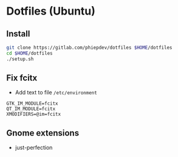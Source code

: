 # Dotfiles (Ubuntu)

## Install

```bash
git clone https://gitlab.com/phiepdev/dotfiles $HOME/dotfiles
cd $HOME/dotfiles
./setup.sh
```

## Fix fcitx

- Add text to file `/etc/environment`

```
GTK_IM_MODULE=fcitx
QT_IM_MODULE=fcitx
XMODIFIERS=@im=fcitx
```

## Gnome extensions

- just-perfection
